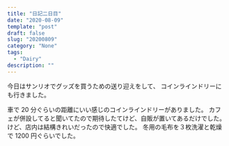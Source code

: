 ```yaml
---
title: "日記二日目"
date: "2020-08-09"
template: "post"
draft: false
slug: "20200809"
category: "None"
tags:
  - "Dairy"
description: ""
---
```


今日はサンリオでグッズを買うための送り迎えをして、
コインラインドリーにも行きました。

車で 20 分ぐらいの距離にいい感じのコインラインドリーがありました。
カフェが併設してると聞いてたので期待したてけど、自販が置いてあるだけでした。
けど、店内は結構きれいだったので快適でした。
冬用の毛布を３枚洗濯と乾燥で 1200 円ぐらいでした。
